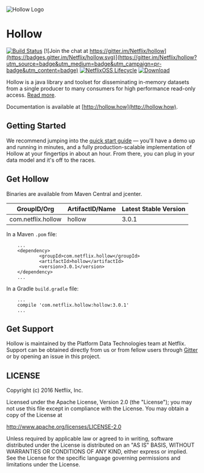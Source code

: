 ![Hollow Logo](logo.png)

# Hollow

[![Build Status](https://travis-ci.org/Netflix/hollow.svg?branch=master)](https://travis-ci.org/Netflix/hollow)
[![Join the chat at https://gitter.im/Netflix/hollow](https://badges.gitter.im/Netflix/hollow.svg)](https://gitter.im/Netflix/hollow?utm_source=badge&utm_medium=badge&utm_campaign=pr-badge&utm_content=badge)
[![NetflixOSS Lifecycle](https://img.shields.io/osslifecycle/Netflix/hollow.svg)](#)
[ ![Download](https://api.bintray.com/packages/netflixoss/maven/hollow/images/download.svg) ](https://bintray.com/netflixoss/maven/hollow/_latestVersion)

Hollow is a java library and toolset for disseminating in-memory datasets from a single producer to many consumers for high performance read-only access. [Read more](http://techblog.netflix.com/2016/12/netflixoss-announcing-hollow.html).

Documentation is available at [http://hollow.how](http://hollow.how).  

## Getting Started

We recommend jumping into the [quick start guide](http://hollow.how/quick-start) — you'll have a demo up and running in minutes, and a fully production-scalable implementation of Hollow at your fingertips in about an hour.  From there, you can plug in your data model and it's off to the races.

## Get Hollow

Binaries are available from Maven Central and jcenter.

|GroupID/Org|ArtifactID/Name|Latest Stable Version|
|-----------|---------------|---------------------|
|com.netflix.hollow|hollow|3.0.1|

In a Maven `.pom` file:

        ...
        <dependency>
                <groupId>com.netflix.hollow</groupId>
                <artifactId>hollow</artifactId>
                <version>3.0.1</version>
        </dependency>
        ...

In a Gradle `build.gradle` file:

        ...
        compile 'com.netflix.hollow:hollow:3.0.1'
        ...
        
## Get Support

Hollow is maintained by the Platform Data Technologies team at Netflix.  Support can be obtained directly from us or from fellow users through [Gitter](https://gitter.im/Netflix/hollow) or by opening an issue in this project.

## LICENSE

Copyright (c) 2016 Netflix, Inc.

Licensed under the Apache License, Version 2.0 (the "License");
you may not use this file except in compliance with the License.
You may obtain a copy of the License at

<http://www.apache.org/licenses/LICENSE-2.0>

Unless required by applicable law or agreed to in writing, software
distributed under the License is distributed on an "AS IS" BASIS,
WITHOUT WARRANTIES OR CONDITIONS OF ANY KIND, either express or implied.
See the License for the specific language governing permissions and
limitations under the License.
